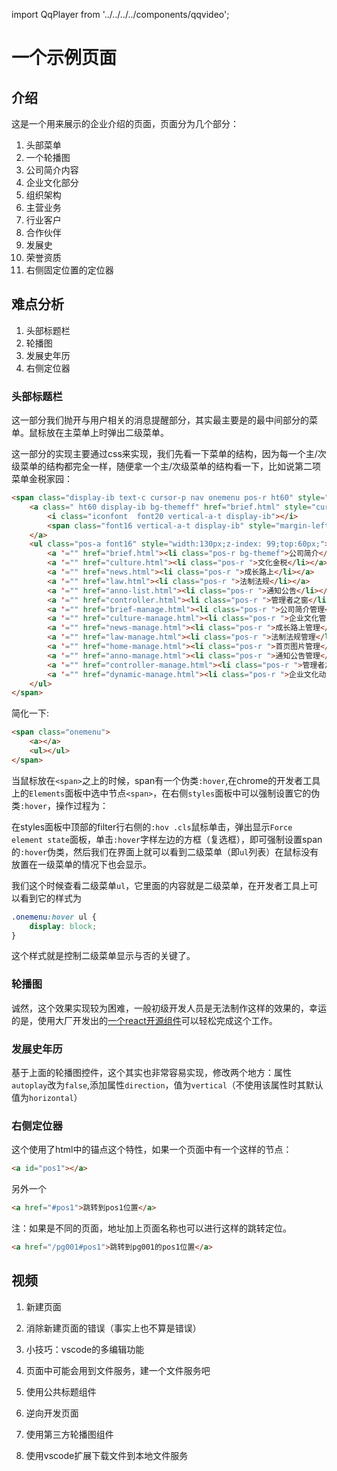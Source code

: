 import QqPlayer from '../../../../components/qqvideo';

# 一个示例页面

## 介绍

这是一个用来展示的企业介绍的页面，页面分为几个部分：

1. 头部菜单
1. 一个轮播图
1. 公司简介内容
1. 企业文化部分
1. 组织架构
1. 主营业务
1. 行业客户
1. 合作伙伴
1. 发展史
1. 荣誉资质
1. 右侧固定位置的定位器

## 难点分析

1. 头部标题栏
1. 轮播图
1. 发展史年历
1. 右侧定位器

### 头部标题栏

这一部分我们抛开与用户相关的消息提醒部分，其实最主要是的最中间部分的菜单。鼠标放在主菜单上时弹出二级菜单。

这一部分的实现主要通过css来实现，我们先看一下菜单的结构，因为每一个主/次级菜单的结构都完全一样，随便拿一个主/次级菜单的结构看一下，比如说第二项菜单金税家园：

```html
<span class="display-ib text-c cursor-p nav onemenu pos-r ht60" style="width:130px;display: inline-flex;align-items: center;">
	<a class=" ht60 display-ib bg-themeff" href="brief.html" style="cursor:default;width: 100%;color:#fff;display: inline-flex;align-items: center;justify-content: center;">
		<i class="iconfont  font20 vertical-a-t display-ib"></i>
		<span class="font16 vertical-a-t display-ib" style="margin-left:10px;">金税家园</span>
	</a>
	<ul class="pos-a font16" style="width:130px;z-index: 99;top:60px;">
		<a '="" href="brief.html"><li class="pos-r bg-themef">公司简介</li></a>
		<a '="" href="culture.html"><li class="pos-r ">文化金税</li></a>
		<a '="" href="news.html"><li class="pos-r ">成长路上</li></a>
		<a '="" href="law.html"><li class="pos-r ">法制法规</li></a>
		<a '="" href="anno-list.html"><li class="pos-r ">通知公告</li></a>
		<a '="" href="controller.html"><li class="pos-r ">管理者之窗</li></a>
		<a '="" href="brief-manage.html"><li class="pos-r ">公司简介管理</li></a>
		<a '="" href="culture-manage.html"><li class="pos-r ">企业文化管理</li></a>
		<a '="" href="news-manage.html"><li class="pos-r ">成长路上管理</li></a>
		<a '="" href="law-manage.html"><li class="pos-r ">法制法规管理</li></a>
		<a '="" href="home-manage.html"><li class="pos-r ">首页图片管理</li></a>
		<a '="" href="anno-manage.html"><li class="pos-r ">通知公告管理</li></a>
		<a '="" href="controller-manage.html"><li class="pos-r ">管理者之窗管理</li></a>
		<a '="" href="dynamic-manage.html"><li class="pos-r ">企业文化动态管理</li></a>
	</ul>
</span>
```

简化一下:

```html
<span class="onemenu">
	<a></a>
	<ul></ul>
</span>
```

当鼠标放在`<span>`之上的时候，span有一个伪类`:hover`,在chrome的开发者工具上的`Elements`面板中选中节点`<span>`，在右侧`styles`面板中可以强制设置它的伪类`:hover`，操作过程为：

在styles面板中顶部的filter行右侧的`:hov .cls`鼠标单击，弹出显示`Force element state`面板，单击`:hover`字样左边的方框（复选框），即可强制设置span的`:hover`伪类，然后我们在界面上就可以看到二级菜单（即`ul`列表）在鼠标没有放置在一级菜单的情况下也会显示。

我们这个时候查看二级菜单`ul`，它里面的内容就是二级菜单，在开发者工具上可以看到它的样式为

```css
.onemenu:hover ul {
    display: block;
}
```

这个样式就是控制二级菜单显示与否的关键了。

### 轮播图

诚然，这个效果实现较为困难，一般初级开发人员是无法制作这样的效果的，幸运的是，使用大厂开发出的[一个react开源组件](http://127.0.0.1:3000/documents/2021/03/101329)可以轻松完成这个工作。

### 发展史年历

基于上面的轮播图控件，这个其实也非常容易实现，修改两个地方：属性`autoplay`改为`false`,添加属性`direction`，值为`vertical`（不使用该属性时其默认值为`horizontal`）

### 右侧定位器

这个使用了html中的锚点这个特性，如果一个页面中有一个这样的节点：

```html
<a id="pos1"></a>
```

另外一个

```html
<a href="#pos1">跳转到pos1位置</a>
```

注：如果是不同的页面，地址加上页面名称也可以进行这样的跳转定位。

```html
<a href="/pg001#pos1">跳转到pg001的pos1位置</a>
```

## 视频

1. 新建页面

	<QqPlayer vid='x3235nk661d'/>

1. 消除新建页面的错误（事实上也不算是错误）

	<QqPlayer vid='g32359jmtxi'/>

1. 小技巧：vscode的多编辑功能

	<QqPlayer vid='i32358peut6'/>

1. 页面中可能会用到文件服务，建一个文件服务吧

	<QqPlayer vid='o32355bb33r'/>

1. 使用公共标题组件

	<QqPlayer vid='q32352b4rw9'/>

1. 逆向开发页面

	<QqPlayer vid='a3235qe7bd0'/>

1. 使用第三方轮播图组件

	<QqPlayer vid='l3235i1rw1g'/>

1. 使用vscode扩展下载文件到本地文件服务

	<QqPlayer vid='n3235jk3te4'/>

